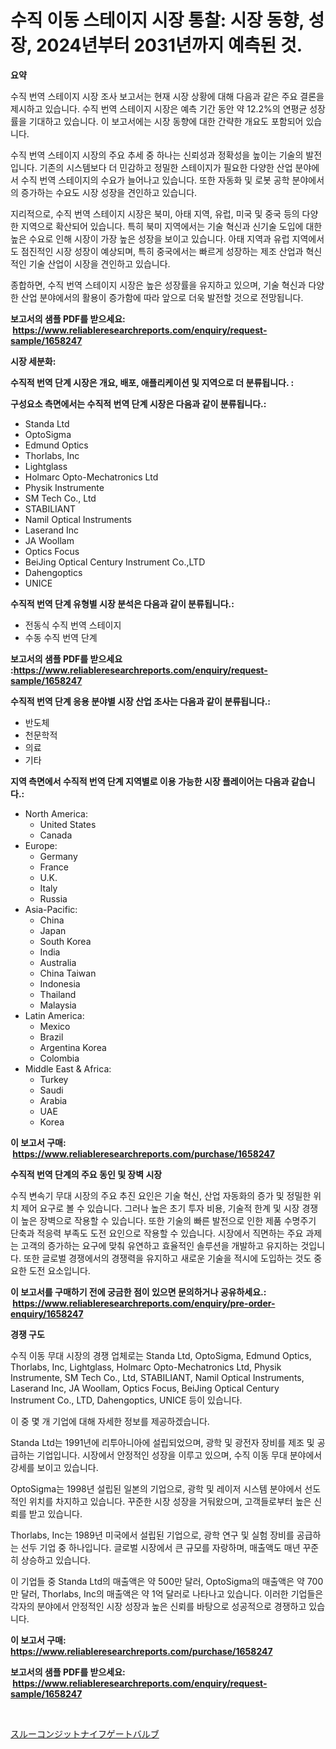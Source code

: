 <p><h1>수직 이동 스테이지 시장 통찰: 시장 동향, 성장, 2024년부터 2031년까지 예측된 것.</h1></p><p><strong>요약</strong></p>
<p><p>수직 번역 스테이지 시장 조사 보고서는 현재 시장 상황에 대해 다음과 같은 주요 결론을 제시하고 있습니다. 수직 번역 스테이지 시장은 예측 기간 동안 약 12.2%의 연평균 성장률을 기대하고 있습니다. 이 보고서에는 시장 동향에 대한 간략한 개요도 포함되어 있습니다. </p><p>수직 번역 스테이지 시장의 주요 추세 중 하나는 신뢰성과 정확성을 높이는 기술의 발전입니다. 기존의 시스템보다 더 민감하고 정밀한 스테이지가 필요한 다양한 산업 분야에서 수직 번역 스테이지의 수요가 늘어나고 있습니다. 또한 자동화 및 로봇 공학 분야에서의 증가하는 수요도 시장 성장을 견인하고 있습니다.</p><p>지리적으로, 수직 번역 스테이지 시장은 북미, 아태 지역, 유럽, 미국 및 중국 등의 다양한 지역으로 확산되어 있습니다. 특히 북미 지역에서는 기술 혁신과 신기술 도입에 대한 높은 수요로 인해 시장이 가장 높은 성장을 보이고 있습니다. 아태 지역과 유럽 지역에서도 점진적인 시장 성장이 예상되며, 특히 중국에서는 빠르게 성장하는 제조 산업과 혁신적인 기술 산업이 시장을 견인하고 있습니다.</p><p>종합하면, 수직 번역 스테이지 시장은 높은 성장률을 유지하고 있으며, 기술 혁신과 다양한 산업 분야에서의 활용이 증가함에 따라 앞으로 더욱 발전할 것으로 전망됩니다.</p></p>
<p><strong>보고서의 샘플 PDF를 받으세요: &nbsp;<a href="https://www.reliableresearchreports.com/enquiry/request-sample/1658247">https://www.reliableresearchreports.com/enquiry/request-sample/1658247</a></strong></p>
<p><strong>시장 세분화:</strong></p>
<p><strong> 수직적 번역 단계 시장은 개요, 배포, 애플리케이션 및 지역으로 더 분류됩니다. :</strong></p>
<p><strong>구성요소 측면에서는 수직적 번역 단계 시장은 다음과 같이 분류됩니다.:</strong></p>
<p><ul><li>Standa Ltd</li><li>OptoSigma</li><li>Edmund Optics</li><li>Thorlabs, Inc</li><li>Lightglass</li><li>Holmarc Opto-Mechatronics Ltd</li><li>Physik Instrumente</li><li>SM Tech Co., Ltd</li><li>STABILIANT</li><li>Namil Optical Instruments</li><li>Laserand Inc</li><li>JA Woollam</li><li>Optics Focus</li><li>BeiJing Optical Century Instrument Co.,LTD</li><li>Dahengoptics</li><li>UNICE</li></ul></p>
<p><strong> 수직적 번역 단계 유형별 시장 분석은 다음과 같이 분류됩니다.:</strong></p>
<p><ul><li>전동식 수직 번역 스테이지</li><li>수동 수직 번역 단계</li></ul></p>
<p><strong>보고서의 샘플 PDF를 받으세요 :<a href="https://www.reliableresearchreports.com/enquiry/request-sample/1658247">https://www.reliableresearchreports.com/enquiry/request-sample/1658247</a></strong></p>
<p><strong> 수직적 번역 단계 응용 분야별 시장 산업 조사는 다음과 같이 분류됩니다.:</strong></p>
<p><ul><li>반도체</li><li>천문학적</li><li>의료</li><li>기타</li></ul></p>
<p><strong>지역 측면에서 수직적 번역 단계 지역별로 이용 가능한 시장 플레이어는 다음과 같습니다.:</strong></p>
<p><ul>
    <li>
        North America:
        <ul>
            <li>United States</li>
            <li>Canada</li>
        </ul>
    </li>
    <li>
        Europe:
        <ul>
            <li>Germany</li>
            <li>France</li>
            <li>U.K.</li>
            <li>Italy</li>
            <li>Russia</li>
        </ul>
    </li>
    <li>
        Asia-Pacific:
        <ul>
            <li>China</li>
            <li>Japan</li>
            <li>South Korea</li>
            <li>India</li>
            <li>Australia</li>
            <li>China Taiwan</li>
            <li>Indonesia</li>
            <li>Thailand</li>
            <li>Malaysia</li>
        </ul>
    </li>
    <li>
        Latin America:
        <ul>
            <li>Mexico</li>
            <li>Brazil</li>
            <li>Argentina Korea</li>
            <li>Colombia</li>
        </ul>
    </li>
    <li>
        Middle East & Africa:
        <ul>
            <li>Turkey</li>
            <li>Saudi</li>
            <li>Arabia</li>
            <li>UAE</li>
            <li>Korea</li>
        </ul>
    </li>
    </ul></p>
<p><strong>이 보고서 구매: &nbsp;<a href="https://www.reliableresearchreports.com/purchase/1658247">https://www.reliableresearchreports.com/purchase/1658247</a></strong></p>
<p><strong>수직적 번역 단계의 주요 동인 및 장벽 시장</strong></p>
<p><p>수직 변속기 무대 시장의 주요 추진 요인은 기술 혁신, 산업 자동화의 증가 및 정밀한 위치 제어 요구로 볼 수 있습니다. 그러나 높은 초기 투자 비용, 기술적 한계 및 시장 경쟁이 높은 장벽으로 작용할 수 있습니다. 또한 기술의 빠른 발전으로 인한 제품 수명주기 단축과 적응력 부족도 도전 요인으로 작용할 수 있습니다. 시장에서 직면하는 주요 과제는 고객의 증가하는 요구에 맞춰 유연하고 효율적인 솔루션을 개발하고 유지하는 것입니다. 또한 글로벌 경쟁에서의 경쟁력을 유지하고 새로운 기술을 적시에 도입하는 것도 중요한 도전 요소입니다.</p></p>
<p><strong>이 보고서를 구매하기 전에 궁금한 점이 있으면 문의하거나 공유하세요.: &nbsp;<a href="https://www.reliableresearchreports.com/enquiry/pre-order-enquiry/1658247">https://www.reliableresearchreports.com/enquiry/pre-order-enquiry/1658247</a></strong></p>
<p><strong>경쟁 구도</strong></p>
<p><p>수직 이동 무대 시장의 경쟁 업체로는 Standa Ltd, OptoSigma, Edmund Optics, Thorlabs, Inc, Lightglass, Holmarc Opto-Mechatronics Ltd, Physik Instrumente, SM Tech Co., Ltd, STABILIANT, Namil Optical Instruments, Laserand Inc, JA Woollam, Optics Focus, BeiJing Optical Century Instrument Co., LTD, Dahengoptics, UNICE 등이 있습니다.</p><p>이 중 몇 개 기업에 대해 자세한 정보를 제공하겠습니다.</p><p>Standa Ltd는 1991년에 리투아니아에 설립되었으며, 광학 및 광전자 장비를 제조 및 공급하는 기업입니다. 시장에서 안정적인 성장을 이루고 있으며, 수직 이동 무대 분야에서 강세를 보이고 있습니다.</p><p>OptoSigma는 1998년 설립된 일본의 기업으로, 광학 및 레이저 시스템 분야에서 선도적인 위치를 차지하고 있습니다. 꾸준한 시장 성장을 거둬왔으며, 고객들로부터 높은 신뢰를 받고 있습니다.</p><p>Thorlabs, Inc는 1989년 미국에서 설립된 기업으로, 광학 연구 및 실험 장비를 공급하는 선두 기업 중 하나입니다. 글로벌 시장에서 큰 규모를 자랑하며, 매출액도 매년 꾸준히 상승하고 있습니다.</p><p>이 기업들 중 Standa Ltd의 매출액은 약 500만 달러, OptoSigma의 매출액은 약 700만 달러, Thorlabs, Inc의 매출액은 약 1억 달러로 나타나고 있습니다. 이러한 기업들은 각자의 분야에서 안정적인 시장 성장과 높은 신뢰를 바탕으로 성공적으로 경쟁하고 있습니다.</p></p>
<p><strong>이 보고서 구매: &nbsp; <a href="https://www.reliableresearchreports.com/purchase/1658247">https://www.reliableresearchreports.com/purchase/1658247</a></strong></p>
<p><strong>보고서의 샘플 PDF를 받으세요: &nbsp;<a href="https://www.reliableresearchreports.com/enquiry/request-sample/1658247">https://www.reliableresearchreports.com/enquiry/request-sample/1658247</a></strong><strong></strong></p>
<p>&nbsp;</p>
<p><p><a href="https://github.com/nemesis2824/Market-Research-Report-List-1/blob/main/964088913291.md">スルーコンジットナイフゲートバルブ</a></p></p>